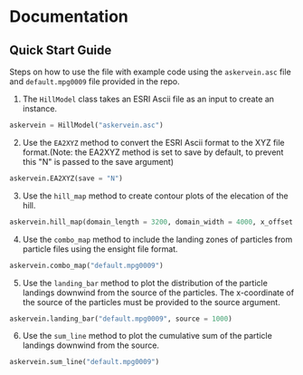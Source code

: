 # Documentation
## Quick Start Guide
Steps on how to use the file with example code using the `askervein.asc` file and `default.mpg0009` file provided in the repo.

1. The `HillModel` class takes an ESRI Ascii file as an input to create an instance.
```python
askervein = HillModel("askervein.asc")
```
2. Use the `EA2XYZ` method to convert the ESRI Ascii format to the XYZ file format.(Note: the EA2XYZ method is set to save by default, to prevent this "N" is passed to the save argument)
```python
askervein.EA2XYZ(save = "N")
```
3. Use the `hill_map` method to create contour plots of the elecation of the hill.
```python
askervein.hill_map(domain_length = 3200, domain_width = 4000, x_offset = 1060, y_offset = 3800, angle = 227)
```
4. Use the `combo_map` method to include the landing zones of particles from particle files using the ensight file format.
```python
askervein.combo_map("default.mpg0009")
```
5. Use the `landing_bar` method to plot the distribution of the particle landings downwind from the source of the particles. The x-coordinate of the source of the particles must be provided to the source argument.
```python
askervein.landing_bar("default.mpg0009", source = 1000)
```
6. Use the `sum_line` method to plot the cumulative sum of the particle landings downwind from the source.
```python
askervein.sum_line("default.mpg0009")
```
